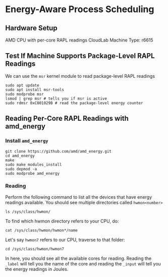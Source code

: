 # Energy-Aware Process Scheduling

## Hardware Setup
AMD CPU with per-core RAPL readings
CloudLab Machine Type: r6615

## Test If Machine Supports Package-Level RAPL Readings
We can use the `msr` kernel module to read package-level RAPL readings

```
sudo apt update
sudo apt install msr-tools
sudo modprobe msr
lsmod | grep msr # tells you if msr is active
sudo rdmsr 0xC001029B # read the package-level energy counter
```

## Reading Per-Core RAPL Readings with amd_energy
### Install `amd_energy`
```
git clone https://github.com/amd/amd_energy.git
cd amd_energy
make
sudo make modules_install
sudo depmod -a
sudo modprobe amd_energy
```

### Reading
Perform the following command to list all the devices that have energy readings available. You should see multiple directories called `hwmon<number>`
```
ls /sys/class/hwmon/
```

To find which hwmon directory refers to your CPU, do:
```
cat /sys/class/hwmon/hwmon*/name
```

Let's say `hwmon7` refers to our CPU, traverse to that folder:
```
cd /sys/class/hwmon/hwmon7
```

In here, you should see all the available cores for reading. Reading the `_label` will tell you the name of the core and reading the `_input` will tell you the energy readings in Joules.




